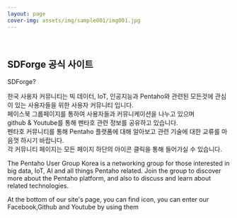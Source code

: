 ```yaml
---
layout: page
cover-img: assets/img/sample001/img001.jpg
---
```



<br/>

<h2>SDForge 공식 사이트</h2>

SDForge?

한국 사용자 커뮤니티는 빅 데이터, IoT, 인공지능과 Pentaho와 관련된 모든것에 관심이 있는 사용자들을 위한 사용자 커뮤니티 입니다.
<br/>
페이스북 그룹페이지를 통하여 사용자들과 커뮤니케이션을 나누고 있으며
<br/>
github & Youtube를 통해 펜타호 관련 정보를 공유하고 있습니다.
<br/>
펜타호 커뮤니티를 통해 Pentaho 플랫폼에 대해 알아보고 관련 기술에 대한 교류를 마음껏 하시기 바랍니다.
<br/>
각 커뮤니티 페이지는 모든 페이지 하단의 아이콘 클릭을 통해 들어가실 수 있습니다.

The Pentaho User Group Korea is a networking group for those interested in big data, IoT, AI and all things Pentaho related.
Join the group to discover more about the Pentaho platform, and also to discuss and learn about related technologies.

At the bottom of our site's page, you can find icon, you can enter our Facebook,Github and Youtube by using them
